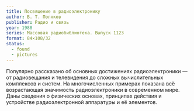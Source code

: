 ```yaml
---
title: Посвящение в радиоэлектронику
author: В. Т. Поляков
publisher: Радио и связь
year: 1988
series: Массовая радиобиблиотека. Выпуск 1123
format: 84×108/32
status:
  - found
  - pictures
---
```


Популярно рассказано об основных достижениях радиоэлектроники — от радиовещания и телевидения до сложных вычислительных комплексов и систем. На многочисленных примерах показана всё возрастающая значимость радиоэлектроники в современном мире. Даны сведения о физических основах, принципах действия и устройстве радиоэлектронной аппаратуры и её элементов.
